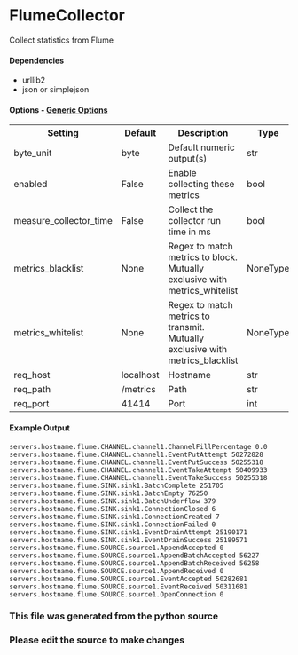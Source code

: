 FlumeCollector
=====

Collect statistics from Flume

#### Dependencies

 * urllib2
 * json or simplejson


#### Options - [Generic Options](Configuration)

<table><tr><th>Setting</th><th>Default</th><th>Description</th><th>Type</th></tr>
<tr><td>byte_unit</td><td>byte</td><td>Default numeric output(s)</td><td>str</td></tr>
<tr><td>enabled</td><td>False</td><td>Enable collecting these metrics</td><td>bool</td></tr>
<tr><td>measure_collector_time</td><td>False</td><td>Collect the collector run time in ms</td><td>bool</td></tr>
<tr><td>metrics_blacklist</td><td>None</td><td>Regex to match metrics to block. Mutually exclusive with metrics_whitelist</td><td>NoneType</td></tr>
<tr><td>metrics_whitelist</td><td>None</td><td>Regex to match metrics to transmit. Mutually exclusive with metrics_blacklist</td><td>NoneType</td></tr>
<tr><td>req_host</td><td>localhost</td><td>Hostname</td><td>str</td></tr>
<tr><td>req_path</td><td>/metrics</td><td>Path</td><td>str</td></tr>
<tr><td>req_port</td><td>41414</td><td>Port</td><td>int</td></tr>
</table>

#### Example Output

```
servers.hostname.flume.CHANNEL.channel1.ChannelFillPercentage 0.0
servers.hostname.flume.CHANNEL.channel1.EventPutAttempt 50272828
servers.hostname.flume.CHANNEL.channel1.EventPutSuccess 50255318
servers.hostname.flume.CHANNEL.channel1.EventTakeAttempt 50409933
servers.hostname.flume.CHANNEL.channel1.EventTakeSuccess 50255318
servers.hostname.flume.SINK.sink1.BatchComplete 251705
servers.hostname.flume.SINK.sink1.BatchEmpty 76250
servers.hostname.flume.SINK.sink1.BatchUnderflow 379
servers.hostname.flume.SINK.sink1.ConnectionClosed 6
servers.hostname.flume.SINK.sink1.ConnectionCreated 7
servers.hostname.flume.SINK.sink1.ConnectionFailed 0
servers.hostname.flume.SINK.sink1.EventDrainAttempt 25190171
servers.hostname.flume.SINK.sink1.EventDrainSuccess 25189571
servers.hostname.flume.SOURCE.source1.AppendAccepted 0
servers.hostname.flume.SOURCE.source1.AppendBatchAccepted 56227
servers.hostname.flume.SOURCE.source1.AppendBatchReceived 56258
servers.hostname.flume.SOURCE.source1.AppendReceived 0
servers.hostname.flume.SOURCE.source1.EventAccepted 50282681
servers.hostname.flume.SOURCE.source1.EventReceived 50311681
servers.hostname.flume.SOURCE.source1.OpenConnection 0
```

### This file was generated from the python source
### Please edit the source to make changes

